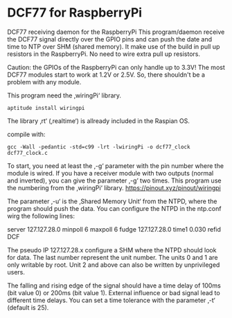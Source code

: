 # DCF77 for RaspberryPi

DCF77 receiving daemon for the RaspberryPi
This program/daemon receive the DCF77 signal directly over the GPIO pins
and can push the date and time to NTP over SHM (shared memory).
It make use of the build in pull up resistors in the RaspberryPi.
No need to wire extra pull up resistors.

Caution: the GPIOs of the RaspberryPi can only handle up to 3.3V!
The most DCF77 modules start to work at 1.2V or 2.5V.
So, there shouldn't be a problem with any module.

This program need the ‚wiringPi‘ library.

`aptitude install wiringpi`

The library ‚rt‘ (‚realtime‘) is allready included in the Raspian OS.

compile with:

`gcc -Wall -pedantic -std=c99 -lrt -lwiringPi -o dcf77_clock dcf77_clock.c`

To start, you need at least the ‚-g‘ parameter with the pin number where the module is wired.
If you have a receiver module with two outputs (normal and inverted),
you can give the parameter ‚-g‘ two times.
This program use the numbering from the ‚wiringPi‘ library.
  https://pinout.xyz/pinout/wiringpi

The parameter ‚-u‘ is the ‚Shared Memory Unit‘ from the NTPD,
where the program should push the data.
You can configure the NTPD in the ntp.conf wirg the following lines:

server 127.127.28.0 minpoll 6 maxpoll 6
fudge 127.127.28.0 time1 0.030 refid DCF

The pseudo IP 127.127.28.x configure a SHM where the NTPD should look for data.
The last number represent the unit number.
The units 0 and 1 are only writable by root.
Unit 2 and above can also be written by unprivileged users.

The falling and rising edge of the signal should have a time delay
of 100ms (bit value 0) or 200ms (bit value 1).
External influence or bad signal lead to different time delays.
You can set a time tolerance with the parameter ‚-t‘ (default is 25).
